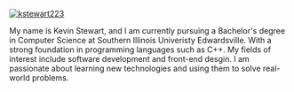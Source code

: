 

[![kstewart223](https://img.shields.io/badge/kstewart223-github-blue?logo=github)](https://github.com/kstewart223)

My name is Kevin Stewart, and I am currently pursuing a Bachelor's degree in Computer Science at Southern Illinois Univeristy Edwardsville. With a strong foundation in programming languages such as C++. My fields of interest include software development and front-end desgin. I am passionate about learning new technologies and using them to solve real-world problems.
